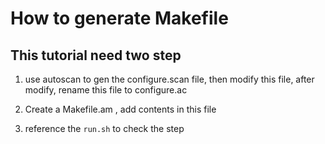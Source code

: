 
# How to generate Makefile

## This tutorial need two step

1. use autoscan to gen the configure.scan file, then modify this file, 
   after modify, rename this file to configure.ac

2. Create a Makefile.am , add contents in this file

3. reference the `run.sh` to check the step
